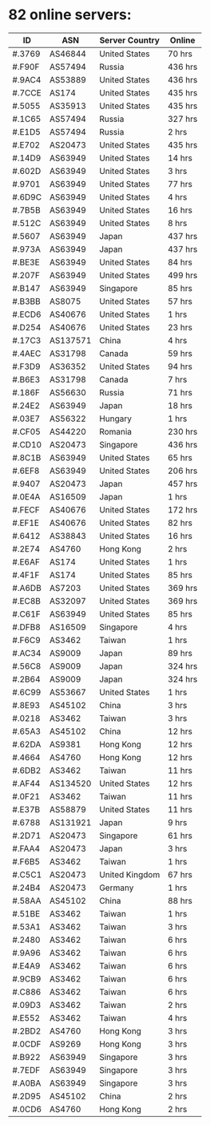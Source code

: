 # 82 online servers:

| ID | ASN | Server Country | Online |
| ------ | ------ | ------ | ------ |
| #.3769 | AS46844 | United States | 70 hrs |
| #.F90F | AS57494 | Russia | 436 hrs |
| #.9AC4 | AS53889 | United States | 436 hrs |
| #.7CCE | AS174 | United States | 435 hrs |
| #.5055 | AS35913 | United States | 435 hrs |
| #.1C65 | AS57494 | Russia | 327 hrs |
| #.E1D5 | AS57494 | Russia | 2 hrs |
| #.E702 | AS20473 | United States | 435 hrs |
| #.14D9 | AS63949 | United States | 14 hrs |
| #.602D | AS63949 | United States | 3 hrs |
| #.9701 | AS63949 | United States | 77 hrs |
| #.6D9C | AS63949 | United States | 4 hrs |
| #.7B5B | AS63949 | United States | 16 hrs |
| #.512C | AS63949 | United States | 8 hrs |
| #.5607 | AS63949 | Japan | 437 hrs |
| #.973A | AS63949 | Japan | 437 hrs |
| #.BE3E | AS63949 | United States | 84 hrs |
| #.207F | AS63949 | United States | 499 hrs |
| #.B147 | AS63949 | Singapore | 85 hrs |
| #.B3BB | AS8075 | United States | 57 hrs |
| #.ECD6 | AS40676 | United States | 1 hrs |
| #.D254 | AS40676 | United States | 23 hrs |
| #.17C3 | AS137571 | China | 4 hrs |
| #.4AEC | AS31798 | Canada | 59 hrs |
| #.F3D9 | AS36352 | United States | 94 hrs |
| #.B6E3 | AS31798 | Canada | 7 hrs |
| #.186F | AS56630 | Russia | 71 hrs |
| #.24E2 | AS63949 | Japan | 18 hrs |
| #.03E7 | AS56322 | Hungary | 1 hrs |
| #.CF05 | AS44220 | Romania | 230 hrs |
| #.CD10 | AS20473 | Singapore | 436 hrs |
| #.8C1B | AS63949 | United States | 65 hrs |
| #.6EF8 | AS63949 | United States | 206 hrs |
| #.9407 | AS20473 | Japan | 457 hrs |
| #.0E4A | AS16509 | Japan | 1 hrs |
| #.FECF | AS40676 | United States | 172 hrs |
| #.EF1E | AS40676 | United States | 82 hrs |
| #.6412 | AS38843 | United States | 16 hrs |
| #.2E74 | AS4760 | Hong Kong | 2 hrs |
| #.E6AF | AS174 | United States | 1 hrs |
| #.4F1F | AS174 | United States | 85 hrs |
| #.A6DB | AS7203 | United States | 369 hrs |
| #.EC8B | AS32097 | United States | 369 hrs |
| #.C61F | AS63949 | United States | 85 hrs |
| #.DFB8 | AS16509 | Singapore | 4 hrs |
| #.F6C9 | AS3462 | Taiwan | 1 hrs |
| #.AC34 | AS9009 | Japan | 89 hrs |
| #.56C8 | AS9009 | Japan | 324 hrs |
| #.2B64 | AS9009 | Japan | 324 hrs |
| #.6C99 | AS53667 | United States | 1 hrs |
| #.8E93 | AS45102 | China | 3 hrs |
| #.0218 | AS3462 | Taiwan | 3 hrs |
| #.65A3 | AS45102 | China | 12 hrs |
| #.62DA | AS9381 | Hong Kong | 12 hrs |
| #.4664 | AS4760 | Hong Kong | 12 hrs |
| #.6DB2 | AS3462 | Taiwan | 11 hrs |
| #.AF44 | AS134520 | United States | 12 hrs |
| #.0F21 | AS3462 | Taiwan | 11 hrs |
| #.E37B | AS58879 | United States | 11 hrs |
| #.6788 | AS131921 | Japan | 9 hrs |
| #.2D71 | AS20473 | Singapore | 61 hrs |
| #.FAA4 | AS20473 | Japan | 3 hrs |
| #.F6B5 | AS3462 | Taiwan | 1 hrs |
| #.C5C1 | AS20473 | United Kingdom | 67 hrs |
| #.24B4 | AS20473 | Germany | 1 hrs |
| #.58AA | AS45102 | China | 88 hrs |
| #.51BE | AS3462 | Taiwan | 1 hrs |
| #.53A1 | AS3462 | Taiwan | 3 hrs |
| #.2480 | AS3462 | Taiwan | 6 hrs |
| #.9A96 | AS3462 | Taiwan | 6 hrs |
| #.E4A9 | AS3462 | Taiwan | 6 hrs |
| #.9CB9 | AS3462 | Taiwan | 6 hrs |
| #.C886 | AS3462 | Taiwan | 6 hrs |
| #.09D3 | AS3462 | Taiwan | 2 hrs |
| #.E552 | AS3462 | Taiwan | 4 hrs |
| #.2BD2 | AS4760 | Hong Kong | 3 hrs |
| #.0CDF | AS9269 | Hong Kong | 3 hrs |
| #.B922 | AS63949 | Singapore | 3 hrs |
| #.7EDF | AS63949 | Singapore | 3 hrs |
| #.A0BA | AS63949 | Singapore | 3 hrs |
| #.2D95 | AS45102 | China | 2 hrs |
| #.0CD6 | AS4760 | Hong Kong | 2 hrs |

